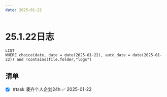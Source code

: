 ```yaml
---
date: 2025-01-22
---
```


# 25.1.22日志

```dataview
LIST
WHERE choice(date, date = date(2025-01-22), auto_date = date(2025-01-22)) and !contains(file.folder,"logs")
```

## 清单

- [x] #task 凑齐个人企划24h ✅ 2025-01-22
